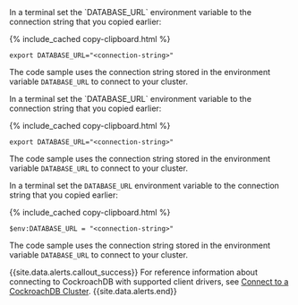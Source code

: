 <section class="filter-content" markdown="1" data-scope="mac">
In a terminal set the `DATABASE_URL` environment variable to the connection string that you copied earlier:

{% include_cached copy-clipboard.html %}
~~~ shell
export DATABASE_URL="<connection-string>"
~~~

The code sample uses the connection string stored in the environment variable `DATABASE_URL` to connect to your cluster.
</section>

<section class="filter-content" markdown="1" data-scope="linux">
In a terminal set the `DATABASE_URL` environment variable to the connection string that you copied earlier:

{% include_cached copy-clipboard.html %}
~~~ shell
export DATABASE_URL="<connection-string>"
~~~

The code sample uses the connection string stored in the environment variable `DATABASE_URL` to connect to your cluster.
</section>

<section class="filter-content" markdown="1" data-scope="windows">

In a terminal set the `DATABASE_URL` environment variable to the connection string that you copied earlier:

{% include_cached copy-clipboard.html %}
~~~ shell
$env:DATABASE_URL = "<connection-string>"
~~~

The code sample uses the connection string stored in the environment variable `DATABASE_URL` to connect to your cluster.

</section>

{{site.data.alerts.callout_success}}
For reference information about connecting to CockroachDB with supported client drivers, see [Connect to a CockroachDB Cluster](../stable/connect-to-the-database.html).
{{site.data.alerts.end}}